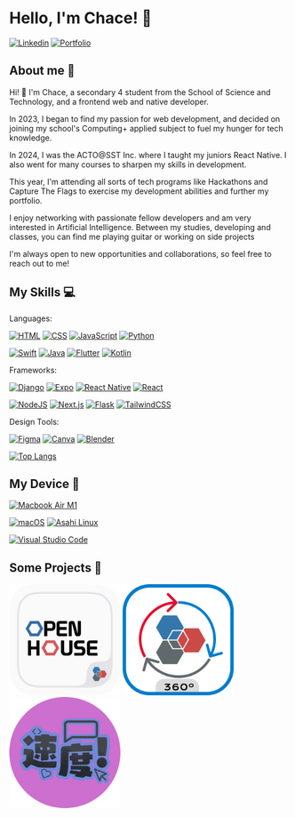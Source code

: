# Hello, I'm Chace! 🫶
<a href="https://www.linkedin.com/in/chace-tan-ba72162ba/"><img alt="Linkedin" src="https://custom-icon-badges.demolab.com/badge/Lets connect!-0A66C2?logo=linkedin-white&logoColor=fff"></a>
<a href="https://chacesportfolio.vercel.app/"><img alt="Portfolio" src="https://img.shields.io/badge/My Portfolio-%23000000.svg?logo=vercel&logoColor=white"></a>


## About me 🤗

Hi! 👋 I'm Chace, a secondary 4 student from the School of Science and Technology, and a frontend web and native developer.

In 2023, I began to find my passion for web development, and decided on joining my school's Computing+ applied subject to fuel my hunger for tech knowledge.

In 2024, I was the ACTO@SST Inc. where I taught my juniors React Native. I also went for many courses to sharpen my skills in development.

This year, I'm attending all sorts of tech programs like Hackathons and Capture The Flags to exercise my development abilities and further my portfolio.

I enjoy networking with passionate fellow developers and am very interested in Artificial Intelligence. Between my studies, developing and classes, you can find me playing guitar or working on side projects

I'm always open to new opportunities and collaborations, so feel free to reach out to me! 
## My Skills 💻
Languages: 
<p>
    <a href="https://en.wikipedia.org/wiki/HTML"><img alt="HTML" src="https://img.shields.io/badge/HTML%20-%23E34F26.svg?logo=html5&logoColor=white"></a>
    <a href="https://en.wikipedia.org/wiki/CSS"><img alt="CSS" src="https://img.shields.io/badge/CSS%20-%231572B6.svg?logo=css3&logoColor=white"></a>
    <a href="https://en.wikipedia.org/wiki/JavaScript"><img alt="JavaScript" src="https://img.shields.io/badge/JavaScript%20-%23F7DF1E.svg?logo=javascript&logoColor=black"></a>
    <a href="https://en.wikipedia.org/wiki/Python_(programming_language)"><img alt="Python" src="https://img.shields.io/badge/Python%20-%2314354C.svg?logo=python&logoColor=white"></a>
    
[![Swift](https://img.shields.io/badge/Swift-F54A2A?logo=swift&logoColor=white)](#)
[![Java](https://img.shields.io/badge/Java-%23ED8B00.svg?logo=openjdk&logoColor=white)](#)
[![Flutter](https://img.shields.io/badge/Flutter-02569B?logo=flutter&logoColor=fff)](#)
[![Kotlin](https://img.shields.io/badge/Kotlin-%237F52FF.svg?logo=kotlin&logoColor=white)](#)


Frameworks: 

[![Django](https://img.shields.io/badge/Django-%23092E20.svg?logo=django&logoColor=white)](#)
[![Expo](https://img.shields.io/badge/Expo-000020?logo=expo&logoColor=fff)](#)
[![React Native](https://img.shields.io/badge/React_Native-%2320232a.svg?logo=react&logoColor=%2361DAFB)](#)
[![React](https://img.shields.io/badge/React-%2320232a.svg?logo=react&logoColor=%2361DAFB)](#)

[![NodeJS](https://img.shields.io/badge/Node.js-6DA55F?logo=node.js&logoColor=white)](#)
[![Next.js](https://img.shields.io/badge/Next.js-black?logo=next.js&logoColor=white)](#)
[![Flask](https://img.shields.io/badge/Flask-000?logo=flask&logoColor=fff)](#)
[![TailwindCSS](https://img.shields.io/badge/Tailwind%20CSS-%2338B2AC.svg?logo=tailwind-css&logoColor=white)](#)

Design Tools: 

[![Figma](https://img.shields.io/badge/Figma-F24E1E?logo=figma&logoColor=white)](#)
[![Canva](https://img.shields.io/badge/Canva-%2300C4CC.svg?&logo=Canva&logoColor=white)](#)
[![Blender](https://img.shields.io/badge/Blender-%23F5792A.svg?logo=blender&logoColor=white)](#)


[![Top Langs](https://github-readme-stats.vercel.app/api/top-langs/?username=AceIsDumb)](https://github.com/anuraghazra/github-readme-stats)

## My Device 🐧
<p>
    <a href="#"><img alt="Macbook Air M1" src="https://img.shields.io/badge/Apple-MacBook_Air_2020-999999?style=for-the-badge&logo=apple&logoColor=white"></a>
</p>

[![macOS](https://img.shields.io/badge/macOS-000000?logo=apple&logoColor=F0F0F0)](#)  [![Asahi Linux](https://img.shields.io/badge/Asahi%20Linux-A61200?logo=asahilinux&logoColor=fff)](#)

[![Visual Studio Code](https://custom-icon-badges.demolab.com/badge/Visual%20Studio%20Code-0078d7.svg?logo=vsc&logoColor=white)](#)

## Some Projects 📁
<a href="https://github.com/sst-inc/openhouseapp2024"><img alt="SST Open House app" src="Open house.png" width="200"></a>
<a href="https://github.com/tedydevmac/virtualtour"><img alt="SST Virtual Tour" src="Virtual tour.png" width="200"></a>
<a href="https://github.com/AceIsDumb/sokudo"><img alt="Sokudo!" src="Sokudo.png" width="200"></a>
